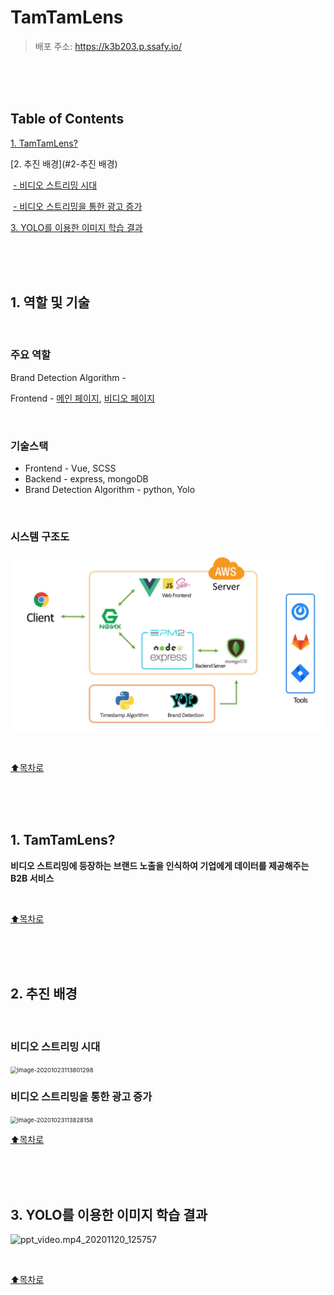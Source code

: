 # TamTamLens

> 배포 주소: https://k3b203.p.ssafy.io/

<br/>

<br/>

<br/>

Table of Contents
-----------------

[1. TamTamLens?](#1-TamTamLens)

[2. 추진 배경](#2-추진 배경)

​    [- 비디오 스트리밍 시대](#비디오-스트리밍-시대)

​    [- 비디오 스트리밍을 통한 광고 증가](#비디오-스트리밍을-통한-광고-증가)

[3. YOLO를 이용한 이미지 학습 결과](#3-YOLO를-이용한-이미지-학습-결과)

<br/>

<br/>

<br/>

## 1. 역할 및 기술

<br/>

### 주요 역할

Brand Detection Algorithm - 

Frontend - [메인 페이지](#), [비디오 페이지](#)

<br/>

### 기술스택

- Frontend - Vue, SCSS
- Backend - express, mongoDB
- Brand Detection Algorithm - python, Yolo

<br/>

### 시스템 구조도

![TamTamArchitecture](README.assets/TamTamArchitecture.jpg)

<br/>

[:arrow_up:목차로](#Table-of-Contents)

<br/>

<br/>

<br/>







## 1. TamTamLens?

**비디오 스트리밍에 등장하는 브랜드 노출을 인식하여 기업에게 데이터를 제공해주는 B2B 서비스** 

<br/>

[:arrow_up:목차로](#Table-of-Contents)

<br/>

<br/>

<br/>

## 2. 추진 배경

<br/>

### 비디오 스트리밍 시대

<img src="README.assets/image-20201023113801298.png" alt="image-20201023113801298" style="zoom: 67%;" />

<br/>

### 비디오 스트리밍을 통한 광고 증가

<img src="README.assets/image-20201023113828158.png" alt="image-20201023113828158" style="zoom:67%;" />

<br/>

[:arrow_up:목차로](#Table-of-Contents)

<br/>

<br/>

<br/>

## 3. YOLO를 이용한 이미지 학습 결과

![ppt_video.mp4_20201120_125757](README.assets/ppt_video.mp4_20201120_125757.gif)

<br/>

[:arrow_up:목차로](#Table-of-Contents)

<br/>

<br/>

<br/>





